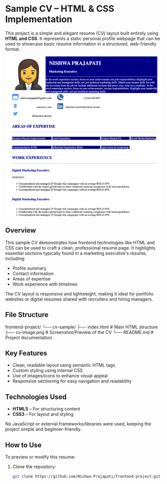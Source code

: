 # Sample CV – HTML & CSS Implementation

This project is a simple and elegant resume (CV) layout built entirely using **HTML and CSS**. It represents a static personal profile webpage that can be used to showcase basic resume information in a structured, web-friendly format.

![CV Preview](./cv-image.png)

## Overview

This sample CV demonstrates how frontend technologies like HTML and CSS can be used to craft a clean, professional resume page. It highlights essential sections typically found in a marketing executive's resume, including:

- Profile summary
- Contact information
- Areas of expertise
- Work experience with timelines

The CV layout is responsive and lightweight, making it ideal for portfolio websites or digital resumes shared with recruiters and hiring managers.

## File Structure
frontend-project/ └── cv-sample/ ├── index.html # Main HTML structure ├── cv-image.png # Screenshot/Preview of the CV └── README.md # Project documentation

## Key Features

- Clean, readable layout using semantic HTML tags
- Custom styling using internal CSS
- Use of images/icons to enhance visual appeal
- Responsive sectioning for easy navigation and readability

## Technologies Used

- **HTML5** – For structuring content
- **CSS3** – For layout and styling

No JavaScript or external frameworks/libraries were used, keeping the project simple and beginner-friendly.

## How to Use

To preview or modify this resume:

1. Clone the repository:
   ```bash
   git clone https://github.com/Nishwa-Prajapati/frontend-project.git
